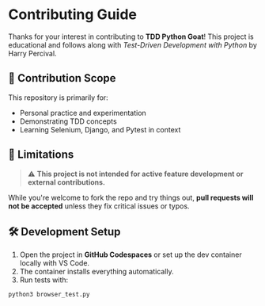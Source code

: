 # Contributing Guide

Thanks for your interest in contributing to **TDD Python Goat**! This project is educational and follows along with *Test-Driven Development with Python* by Harry Percival.

## 🚧 Contribution Scope

This repository is primarily for:

- Personal practice and experimentation
- Demonstrating TDD concepts
- Learning Selenium, Django, and Pytest in context

## 🙅 Limitations

> ⚠️ **This project is not intended for active feature development or external contributions.**

While you're welcome to fork the repo and try things out, **pull requests will not be accepted** unless they fix critical issues or typos.

## 🛠️ Development Setup

1. Open the project in **GitHub Codespaces** or set up the dev container locally with VS Code.
2. The container installs everything automatically.
3. Run tests with:

```bash
python3 browser_test.py
